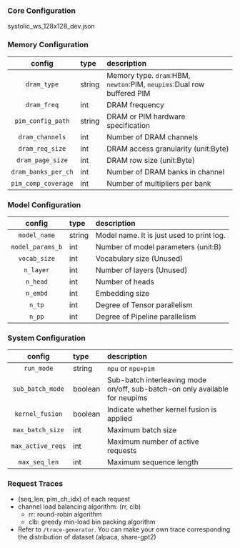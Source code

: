 ### Core Configuration
systolic_ws_128x128_dev.json

### Memory Configuration
|config|type|description|
|:---:|:---|:---|
|`dram_type`|string|Memory type. `dram`:HBM, `newton`:PIM, `neupims`:Dual row buffered PIM|
|`dram_freq`|int|DRAM frequency|
|`pim_config_path`|string|DRAM or PIM hardware specification|
|`dram_channels`|int|Number of DRAM channels|
|`dram_req_size`|int|DRAM access granularity (unit:Byte)|
|`dram_page_size`|int|DRAM row size (unit:Byte)|
|`dram_banks_per_ch`|int|Number of DRAM banks in channel|
|`pim_comp_coverage`|int|Number of multipliers per bank|

### Model Configuration
|config|type|description|
|:---:|:---|:---|
|`model_name`|string|Model name. It is just used to print log.|
|`model_params_b`|int|Number of model parameters (unit:B)|
|`vocab_size`|int|Vocabulary size (Unused)|
|`n_layer`|int|Number of layers (Unused)|
|`n_head`|int|Number of heads|
|`n_embd`|int|Embedding size|
|`n_tp`|int|Degree of Tensor parallelism|
|`n_pp`|int|Degree of Pipeline parallelism|

### System Configuration
|config|type|description|
|:---:|:---|:---|
|`run_mode`|string|`npu` or `npu+pim`|
|`sub_batch_mode`|boolean|Sub-batch interleaving mode on/off, sub-batch-on only available for neupims|
|`kernel_fusion`|boolean|Indicate whether kernel fusion is applied|
|`max_batch_size`|int|Maximum batch size|
|`max_active_reqs`|int|Maximum number of active requests|
|`max_seq_len`|int|Maximum sequence length|

### Request Traces
- (seq_len, pim_ch_idx) of each request
- channel load balancing algorithm: (rr, clb)
    - rr: round-robin algorithm
    - clb: greedy min-load bin packing algorithm
- Refer to `/trace-generator`. You can make your own trace corresponding the distribution of dataset (alpaca, share-gpt2)